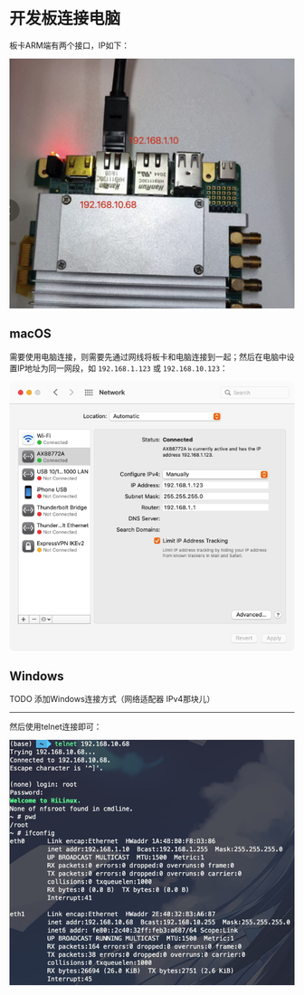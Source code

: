 # 开发板连接电脑

板卡ARM端有两个接口，IP如下：

![](images-connect/nipc-network-interface.jpg)

## macOS

需要使用电脑连接，则需要先通过网线将板卡和电脑连接到一起；然后在电脑中设置IP地址为同一网段，如 `192.168.1.123` 或 `192.168.10.123`：

![](images-connect/macos-network.jpg)

## Windows

TODO 添加Windows连接方式（网络适配器 IPv4那块儿）

---

然后使用telnet连接即可：

![](images-connect/new-ifconfig.jpg)
